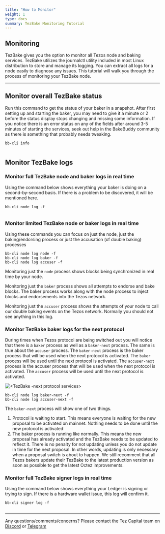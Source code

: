 ```yaml
---
title: "How to Monitor"
weight: 1
type: docs
summary: TezBake Monitoring Tutorial
---
```


## Monitoring
TezBake gives you the option to monitor all Tezos node and baking services. TezBake utilizes the journalctl utility included in most Linux distribution to store and manage its logging.  You can extract all logs for a node easily to diagnose any issues. This tutorial will walk you through the process of monitoring your TezBake node.

---

## Monitor overall TezBake status
Run this command to get the status of your baker in a snapshot. After first setting up and starting the baker, you may need to give it a minute or 2 before the status display stops changing and missing some information. If you notice there is an error status on any of the fields after around 3-5 minutes of starting the services, seek out help in the BakeBuddy community as there is something that probably needs tweaking.

   ```
   bb-cli info
   ```

![<Info screen showing status of node services and Ledger>](/tezbake/tutorial/tezbakeInfo.png) 

## Monitor TezBake logs

### Monitor full TezBake node and baker logs in real time
Using the command below shows everything your baker is doing on a second-by-second basis. If there is a problem to be discovered, it will be mentioned here.

   ```
   bb-cli node log -f
   ```

![<TezBake node log with all blocks synchronized and all attempted baking and endorsing work>](/tezbake/tutorial/tezbakeNodeLogF.png)

### Monitor limited TezBake node or baker logs in real time
Using these commands you can focus on just the node, just the baking/endorsing process or just the accusation (of double baking) processes

   ```
   bb-cli node log node -f
   bb-cli node log baker -f
   bb-cli node log accuser -f
   ```

Monitoring just the `node` process shows blocks being synchronized in real time by your node.

Monitoring just the `baker` process shows all attempts to endorse and bake blocks. The baker process works along with the node process to inject blocks and endorsements into the Tezos network.

Monitoring just the `accuser` process shows the attempts of your node to call our double baking events on the Tezos network. Normally you should not see anything in this log.

### Monitor TezBake baker logs for the next protocol
During times when Tezos protocol are being switched out you will notice that there is a `baker` process as well as a `baker-next` process. The same is true about the `accuser` process. The `baker-next` process is the baker process that will be used when the next protocol is activated. The `baker` process will be used until the next protocol is activated. The `accuser-next` process is the accuser process that will be used when the next protocol is activated. The `accuser` process will be used until the next protocol is activated.

![<TezBake -next protocol services>](/tezbake/tutorial/tezbakeNext.png)

   ```
   bb-cli node log baker-next -f
   bb-cli node log accuser-next -f
   ```

The `baker-next` process will show one of two things.

1. Protocol is waiting to start. This means everyone is waiting for the new proposal to be activated on mainnet. Nothing needs to be done until the new protocol is activated
2. The baker process is running like normally. This means the new proposal has already activated and the TezBake needs to be updated to reflect it. There is no penalty for not updating unless you do not update in time for the next proposal. In other words, updating is only necessary when a proposal switch is about to happen. We still recomment that all Tezos bakers update their TezBake to the latest production version as soon as possible to get the latest Octez improvements.

### Monitor full TezBake signer logs in real time
Using the command below shows everything your Ledger is signing or trying to sign. If there is a hardware wallet issue, this log will confirm it.

   ```
   bb-cli signer log -f
   ```

![<TezBake signer log with all work that node is attempting to have signed by the Ledger>](/tezbake/tutorial/tezbakeSignerLogF.png) 

---

Any questions/comments/concerns? Please contact the Tez Capital team on
[Discord](https://discord.gg/cVGMA4MaNM) or [Telegram](https://t.me/tezcapital) 